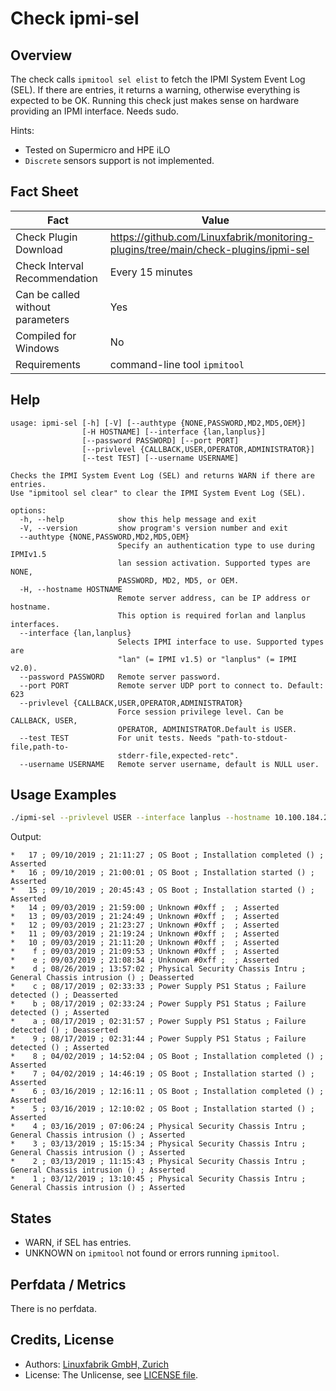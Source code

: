 # Check ipmi-sel

## Overview

The check calls `ipmitool sel elist` to fetch the IPMI System Event Log (SEL). If there are entries, it returns a warning, otherwise everything is expected to be OK. Running this check just makes sense on hardware providing an IPMI interface. Needs sudo.

Hints:

* Tested on Supermicro and HPE iLO
* `Discrete` sensors support is not implemented.


## Fact Sheet

| Fact | Value |
|----|----|
| Check Plugin Download                 | <https://github.com/Linuxfabrik/monitoring-plugins/tree/main/check-plugins/ipmi-sel> |
| Check Interval Recommendation         | Every 15 minutes |
| Can be called without parameters      | Yes |
| Compiled for Windows                  | No |
| Requirements                          | command-line tool `ipmitool` |


## Help

```text
usage: ipmi-sel [-h] [-V] [--authtype {NONE,PASSWORD,MD2,MD5,OEM}]
                [-H HOSTNAME] [--interface {lan,lanplus}]
                [--password PASSWORD] [--port PORT]
                [--privlevel {CALLBACK,USER,OPERATOR,ADMINISTRATOR}]
                [--test TEST] [--username USERNAME]

Checks the IPMI System Event Log (SEL) and returns WARN if there are entries.
Use "ipmitool sel clear" to clear the IPMI System Event Log (SEL).

options:
  -h, --help            show this help message and exit
  -V, --version         show program's version number and exit
  --authtype {NONE,PASSWORD,MD2,MD5,OEM}
                        Specify an authentication type to use during IPMIv1.5
                        lan session activation. Supported types are NONE,
                        PASSWORD, MD2, MD5, or OEM.
  -H, --hostname HOSTNAME
                        Remote server address, can be IP address or hostname.
                        This option is required forlan and lanplus interfaces.
  --interface {lan,lanplus}
                        Selects IPMI interface to use. Supported types are
                        "lan" (= IPMI v1.5) or "lanplus" (= IPMI v2.0).
  --password PASSWORD   Remote server password.
  --port PORT           Remote server UDP port to connect to. Default: 623
  --privlevel {CALLBACK,USER,OPERATOR,ADMINISTRATOR}
                        Force session privilege level. Can be CALLBACK, USER,
                        OPERATOR, ADMINISTRATOR.Default is USER.
  --test TEST           For unit tests. Needs "path-to-stdout-file,path-to-
                        stderr-file,expected-retc".
  --username USERNAME   Remote server username, default is NULL user.
```


## Usage Examples

```bash
./ipmi-sel --privlevel USER --interface lanplus --hostname 10.100.184.29 --username 'user' --password 'pa$$word'
```

Output:

```text
*   17 ; 09/10/2019 ; 21:11:27 ; OS Boot ; Installation completed () ; Asserted
*   16 ; 09/10/2019 ; 21:00:01 ; OS Boot ; Installation started () ; Asserted
*   15 ; 09/10/2019 ; 20:45:43 ; OS Boot ; Installation started () ; Asserted
*   14 ; 09/03/2019 ; 21:59:00 ; Unknown #0xff ;  ; Asserted
*   13 ; 09/03/2019 ; 21:24:49 ; Unknown #0xff ;  ; Asserted
*   12 ; 09/03/2019 ; 21:23:27 ; Unknown #0xff ;  ; Asserted
*   11 ; 09/03/2019 ; 21:19:24 ; Unknown #0xff ;  ; Asserted
*   10 ; 09/03/2019 ; 21:11:20 ; Unknown #0xff ;  ; Asserted
*    f ; 09/03/2019 ; 21:09:53 ; Unknown #0xff ;  ; Asserted
*    e ; 09/03/2019 ; 21:08:34 ; Unknown #0xff ;  ; Asserted
*    d ; 08/26/2019 ; 13:57:02 ; Physical Security Chassis Intru ; General Chassis intrusion () ; Deasserted
*    c ; 08/17/2019 ; 02:33:33 ; Power Supply PS1 Status ; Failure detected () ; Deasserted
*    b ; 08/17/2019 ; 02:33:24 ; Power Supply PS1 Status ; Failure detected () ; Asserted
*    a ; 08/17/2019 ; 02:31:57 ; Power Supply PS1 Status ; Failure detected () ; Deasserted
*    9 ; 08/17/2019 ; 02:31:44 ; Power Supply PS1 Status ; Failure detected () ; Asserted
*    8 ; 04/02/2019 ; 14:52:04 ; OS Boot ; Installation completed () ; Asserted
*    7 ; 04/02/2019 ; 14:46:19 ; OS Boot ; Installation started () ; Asserted
*    6 ; 03/16/2019 ; 12:16:11 ; OS Boot ; Installation completed () ; Asserted
*    5 ; 03/16/2019 ; 12:10:02 ; OS Boot ; Installation started () ; Asserted
*    4 ; 03/16/2019 ; 07:06:24 ; Physical Security Chassis Intru ; General Chassis intrusion () ; Asserted
*    3 ; 03/13/2019 ; 15:15:34 ; Physical Security Chassis Intru ; General Chassis intrusion () ; Asserted
*    2 ; 03/13/2019 ; 11:15:43 ; Physical Security Chassis Intru ; General Chassis intrusion () ; Asserted
*    1 ; 03/12/2019 ; 13:10:45 ; Physical Security Chassis Intru ; General Chassis intrusion () ; Asserted
```


## States

* WARN, if SEL has entries.
* UNKNOWN on `ipmitool` not found or errors running `ipmitool`.


## Perfdata / Metrics

There is no perfdata.


## Credits, License

* Authors: [Linuxfabrik GmbH, Zurich](https://www.linuxfabrik.ch)
* License: The Unlicense, see [LICENSE file](https://unlicense.org/).

